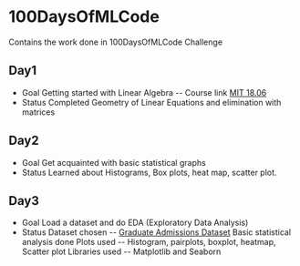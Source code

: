 # 100DaysOfMLCode
Contains the work done in 100DaysOfMLCode Challenge
## Day1
* Goal
Getting started with Linear Algebra -- Course link [MIT 18.06](https://ocw.mit.edu/courses/mathematics/18-06-linear-algebra-spring-2010/video-lectures/)
* Status
Completed Geometry of Linear Equations and elimination with matrices

## Day2
* Goal
Get acquainted with basic statistical graphs
* Status
Learned about Histograms, Box plots, heat map, scatter plot.

## Day3
* Goal
Load a dataset and do EDA (Exploratory Data Analysis)
* Status
Dataset chosen -- [Graduate Admissions Dataset](https://www.kaggle.com/mohansacharya/graduate-admissions)
Basic statistical analysis done
Plots used -- Histogram, pairplots, boxplot, heatmap, Scatter plot
Libraries used -- Matplotlib and Seaborn